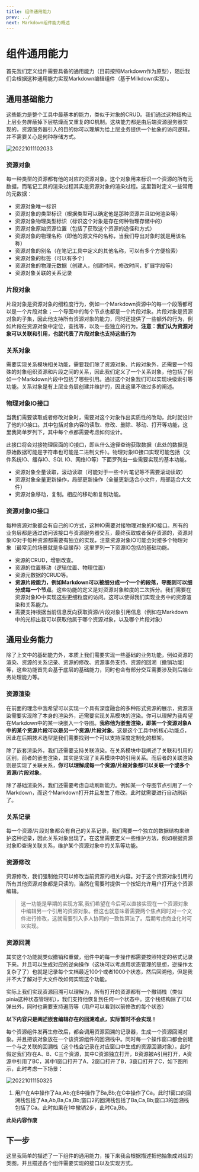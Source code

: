 ```yaml
---
title: 组件通用能力
prev: ../
next: Markdown组件能力概述
---
```


# 组件通用能力

首先我们定义组件需要具备的通用能力（目前按照Markdown作为原型），随后我们会根据这种通用能力实现Markdown编辑组件（基于Milkdown实现）。

## 通用基础能力

这些能力是整个工具中最基本的能力，类似于对象的CRUD。我们通过这种结构让上层业务屏蔽掉下层枯燥而又重复的IO机制。这块能力都是由后端资源服务器实现的，资源服务器引入的目的你可以理解为给上层业务提供一个抽象的访问逻辑，并不需要关心是何种存储方式。

![20221011102033](https://img.jaken.top/image/20221011102033.png)

### 资源对象

每一种类型的资源都有他的对应的资源对象。这个对象用来标识一个资源的所有元数据，而笔记工具的渲染过程其实是资源对象的渲染过程。这里暂时定义一些常用的元数据：
- 资源对象唯一标识
- 资源对象的类型标识（根据类型可以确定他是那种资源并且如何渲染等）
- 资源对象物理类型标识（标识这个对象是存在何种物理存储中的）
- 资源对象原始资源位置（包括了获取这个资源的途径和方式）
- 资源对象的物理名称（即他的源文件的名称，当我们导出对象时就是用该名称）
- 资源对象的别名（在笔记工具中定义的其他名称，可以有多个方便检索）
- 资源对象的标签（可以有多个）
- 资源对象的物理元数据（创建人，创建时间，修改时间，扩展字段等）
- 资源对象关联的关系记录

### 片段对象

片段对象是资源对象的细粒度行为，例如一个Markdown资源中的每一个段落都可以是一个片段对象；一个导图中的每个节点也都是一个片段对象。片段对象是资源对象的子集，因此他支持所有资源对象的能力，同时还提供了一些额外的行为，例如片段在资源对象中定位，查找等，以及一些独立的行为。**注意：我们认为资源对象可以关联和引用，也就代表了片段对象也支持这些行为**

### 关系对象

需要实现关系模块相关功能，需要我们除了资源对象、片段对象外，还需要一个特殊的对象组织资源和片段之间的关系，因此我们定义了一个关系对象，他包括了例如一个Markdown片段中包括了哪些引用。通过这个对象我们可以实现块级索引等功能。关系对象是有上层业务层创建并维护的，因此这里不做过多的阐述。

### 物理对象IO接口

当我们需要读取或者修改对象时，需要对这个对象作出实质性的改动，此时就设计了他的IO接口。其中包括对象内容的读取、修改、删除、移动、打开等功能，这里我简单罗列下，其中每个点都需要考虑如何设计。

此接口将会对接物理层面的IO接口，即从什么途径查询获取数据（此处的数据是原始数据可能是字符串也可能是二进制文件）。物理对象IO接口实现可能包括（文件系统IO、缓存IO、SQL IO、网络IO等）下面罗列出一些需要实现的基本功能。

- 资源对象全量读取，滚动读取（可能对于一些卡片笔记等不需要滚动读取）
- 资源对象全量更新操作，局部更新操作（全量更新适合小文件，局部适合大文件）
- 资源对象移动，复制。相应的移动和复制功能。

### 资源对象IO接口

每种资源对象都会有自己的IO方式，这种IO需要对接物理对象的IO接口。所有的业务层都是通过访问该接口与资源服务器交互，最终获取或者保存资源的，资源对象IO对于每种资源都需要有独立的实现，注意资源对象IO可能会对接多个物理对象（最常见的场景就是多级缓存）这里罗列一下资源IO包括的基础功能。

- 资源的CRUD，增删改查。
- 资源的位置移动（逻辑位置、物理位置）
- 资源元数据的CRUD等。
- **资源片段能力，例如Markdown可以被细分成一个一个的段落，导图则可以细分成每一个节点**。这些功能的定义是对资源对象粒度的二次拆分。我们需要在资源对象IO中实现这些更细粒度的访问。这可以使得我们实现业务中的资源渲染和关系能力。
- 需要支持根据当前信息反向获取资源/片段对象引用信息（例如在Markdown中的光标出我可以获取他属于哪个资源对象，以及哪个片段对象）

## 通用业务能力

除了上文中的基础能力外，本质上我们需要实现一些基础的业务功能，例如资源的渲染、资源的关系记录、资源的修改、资源事务支持、资源的回溯（撤销功能）等，这些功能首先会基于底层的基础能力，同时也会有部分交互需要涉及到后端业务处理能力等。

### 资源渲染

在前面的理念中我希望可以实现一个具有深度融合的多种形式资源的展示，资源渲染需要实现除了本身的渲染外，还需要实现关系模块的渲染。你可以理解为我希望在Markdown中的某一块嵌入一个导图。**我称他为嵌套渲染，即某一个资源对象A中的某个资源片段可以是另一个资源/片段对象**。这是这个工具中的核心功能点，因此在后期技术选型是我们需要找到一个可以支持深度定制化的框架。

除了嵌套渲染外，我们还需要支持关联渲染。在关系模块中我阐述了关联和引用的区别，前者的嵌套渲染，其实是实现了关系模块中的引用关系。而后者的关联渲染则是实现了关联关系，**你可以理解成每一个资源/片段对象都可以关联一个或多个资源/片段对象**。

除了基础渲染外，我们还需要考虑自动刷新能力。例如某一个导图节点引用了一个Markdown，而这个Markdown打开并且发生了修改。此时就需要进行自动刷新了。

### 关系记录

每一个资源/片段对象都会有自己的关系记录，我们需要一个独立的数据结构来维护这种记录，因此关系对象出现了。在这里需要定义一些维护方法，例如根据资源对象ID查询关联关系，维护某个资源对象中的关系等功能。

### 资源修改

资源修改，我们强制他只可以修改当前资源的相关内容。对于这个资源对象引用的所有其他资源对象都是只读的，当然在需要时提供一个按钮允许用户打开这个资源编辑。

> 这一功能是早期的实现方案,我们希望在今后可以直接实现在一个资源对象中编辑另一个引用的资源对象。但这也就意味着需要两个焦点同时对一个文件进行修改，这就需要引入多人协同的一致性算法了。后期考虑商业化时可以实现。

### 资源回溯

其实这个功能就类似撤销和重做，组件中的每一步操作都需要按照特定的格式记录下来。并且可以生成对应的逆向操作（这块可以考虑用状态管理的思想，逆操作太复杂了了）也就是记录每个文档最近100个或者1000个状态，然后回溯他，但是我并不大了解对于大文件改如何实现这个功能。

实际上我们实现资源回溯可以理解为，所有打开的资源都有一个撤销栈（类似pinia这种状态管理机），我们支持他恢复到任何一个状态中。这个栈结构除了可以弹出外，同时也需要支持遍历等（用户可以看到以前修改的每个状态）

**以下内容只是阐述嵌套编辑存在的回溯难点，实际暂时不会实现！**

每个资源组件发再生修改后，都会调用资源回溯的记录器，生成一个资源回溯对象。并且把该对象放在一个该资源组件的回溯栈中。同时每一个操作窗口都会创建一个与之关联的回溯栈（这个栈会记录在对应窗口中生成的资源回溯对象）。此时假定我们存在A、B、C三个资源，其中C资源独立打开，B资源被A引用打开，A资源中引用了BC，其中1窗口打开了A，2窗口打开了B，3窗口打开了C，如下图所示，此时考虑一下场景：

![20221011150325](https://img.jaken.top/image/20221011150325.png)

1. 用户在A中操作了Aa,Ab;在B中操作了Ba,Bb;在C中操作了Ca。此时1窗口的回溯栈包括了Aa,Ab,Ba,Ca,Bb;窗口2的回溯栈包括了Ba,Ca,Bb;窗口3的回溯栈包括了Ca。此时如果在1中撤销2步，此时Ca,Bb。


**此处内容作废**

## 下一步

这里我简单的描述了一下组件的通用能力，接下来我会根据描述把他抽象成对应的类图，并且描述各个组件需要实现的接口以及实现方式。

